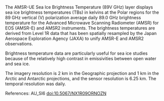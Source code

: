 The AMSR-UE Sea Ice Brightness Temperature (89V GHz) layer displays sea ice brightness temperatures (TBs) in kelvins at the Polar regions for the 89 GHz vertical (V) polarization average daily 89.0 GHz brightness temperature for the Advanced Microwave Scanning Radiometer (AMSR) for EOS (AMSR-E) and AMSR2 instruments. The brightness temperatures are derived from Level 1R data that has been spatially resampled by the Japan Aerospace Exploration Agency (JAXA) to unify AMSR-E and AMSR2 observations.

Brightness temperature data are particularly useful for sea ice studies because of the relatively high contrast in emissivities between open water and sea ice.

The imagery resolution is 2 km in the Geographic projection and 1 km in the Arctic and Antarctic projections, and the sensor resolution is 6.25 km. The temporal resolution was daily.

References: AU_SI6 [doi:10.5067/NX1R09ORNOZN](https://doi.org/10.5067/NX1R09ORNOZN)
